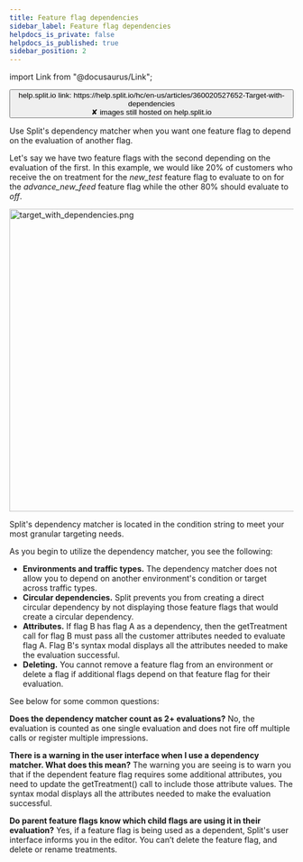 ```yaml
---
title: Feature flag dependencies
sidebar_label: Feature flag dependencies
helpdocs_is_private: false
helpdocs_is_published: true
sidebar_position: 2
---
```


import Link from "@docusaurus/Link";

<p>
  <button style={{borderRadius:'8px', border:'1px', fontFamily:'Courier New', fontWeight:'800', textAlign:'left'}}> help.split.io link: https://help.split.io/hc/en-us/articles/360020527652-Target-with-dependencies <br /> ✘ images still hosted on help.split.io </button>
</p>

Use Split's dependency matcher when you want one feature flag to depend on the evaluation of another flag.

Let's say we have two feature flags with the second depending on the evaluation of the first. In this example, we would like 20% of customers who receive the on treatment for the *new_test* feature flag to evaluate to on for the *advance_new_feed* feature flag while the other 80% should evaluate to *off*.

<p>
  <img src="https://help.split.io/hc/article_attachments/30744262565133" alt="target_with_dependencies.png" width="537" />
</p>

Split's dependency matcher is located in the condition string to meet your most granular targeting needs.

As you begin to utilize the dependency matcher, you see the following:

* **Environments and traffic types.** The dependency matcher does not allow you to depend on another environment's condition or target across traffic types.
* **Circular dependencies.** Split prevents you from creating a direct circular dependency by not displaying those feature flags that would create a circular dependency.
* **Attributes.** If flag B has flag A as a dependency, then the getTreatment call for flag B must pass all the customer attributes needed to evaluate flag A. Flag B's syntax modal displays all the attributes needed to make the evaluation successful.
* **Deleting.** You cannot remove a feature flag from an environment or delete a flag if additional flags depend on that feature flag for their evaluation.

See below for some common questions:

**Does the dependency matcher count as 2+ evaluations?** No, the evaluation is counted as one single evaluation and does not fire off multiple calls or register multiple impressions.

**There is a warning in the user interface when I use a dependency matcher. What does this mean?** The warning you are seeing is to warn you that if the dependent feature flag requires some additional attributes, you need to update the getTreatment() call to include those attribute values. The syntax modal displays all the attributes needed to make the evaluation successful.

**Do parent feature flags know which child flags are using it in their evaluation?** Yes, if a feature flag is being used as a dependent, Split's user interface informs you in the editor. You can’t delete the feature flag, and delete or rename treatments.
